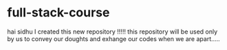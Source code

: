 # full-stack-course
hai sidhu I created this new repository !!!!!
this repository will be used only by us to convey our doughts and exhange our codes when we are apart.....
